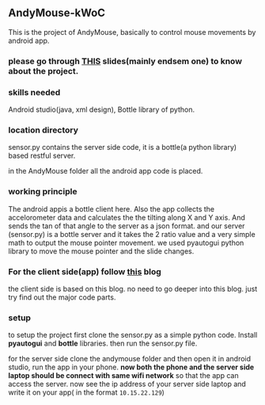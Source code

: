 ## AndyMouse-kWoC
This is the project of AndyMouse, basically to control mouse movements by android app.
### please go through [THIS](https://docs.google.com/presentation/d/1v2q9_JhMh9z1giz6h9mKU9XZ4hZ3JlYG2z34-czweeQ/edit?usp=sharing) slides(mainly endsem one) to know about the project.

### skills needed
Android studio(java, xml design), Bottle library of python.
### location directory
sensor.py contains the server side code, it is a bottle(a python library) based restful server.

in the AndyMouse folder all the android app code is placed.

### working principle
The android appis a bottle client here. Also the app collects the accelorometer data and calculates the the tilting along X and Y axis. And sends the tan of that angle to the server as a json format.
and our server (sensor.py) is a bottle server and it takes the 2 ratio value and a very simple math to output the mouse pointer movement.
we used pyautogui python library to move the mouse pointer and the slide changes.

### For the client side(app) follow [this](https://hmkcode.com/android-send-json-data-to-server/) blog
the client side is based on this blog. no need to go deeper into this blog. just try find out the major code parts.

### setup
to setup the project first clone the sensor.py as a simple python code. Install **pyautogui** and **bottle** libraries. then run the sensor.py file.

for the server side clone the andymouse folder and then open it in android studio, run the app in your phone. **now both the phone and the server side laptop should be connect with same wifi network** so that the app can access the server. now see the ip address of your server side laptop and write it on your app( in the format ```10.15.22.129```)


